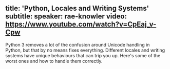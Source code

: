title: 'Python, Locales and Writing Systems'
subtitle:
speaker: rae-knowler
video: https://www.youtube.com/watch?v=CpEaj_v-Cpw
---
Python 3 removes a lot of the confusion around Unicode handling in Python, but that by no means fixes everything. Different locales and writing systems have unique behaviours that can trip you up. Here's some of the worst ones and how to handle them correctly.